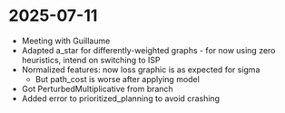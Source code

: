 # 2025-07-11

- Meeting with Guillaume
- Adapted a_star for differently-weighted graphs - for now using zero heuristics, intend on switching to ISP
- Normalized features: now loss graphic is as expected for sigma
    - But path_cost is worse after applying model
- Got PerturbedMultiplicative from branch
- Added error to prioritized_planning to avoid crashing